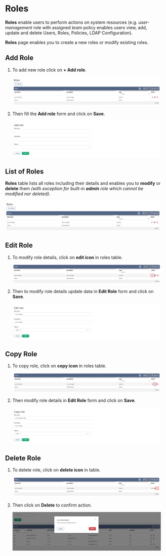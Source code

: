 # Roles

**Roles** enable users to perform actions on system resources (e.g. *user-management* role with assigned *team* policy enables users view, add, update and delete Users, Roles, Policies, LDAP Configuration).

**Roles** page enables you to create a new roles or modify existing roles.

## Add Role

1. To add new role click on **+ Add role**.

	![Add role button](roles_table.png)

1. Then fill the **Add role** form and click on **Save**.

	![Add role](roles_add.png)

## List of Roles

**Roles** table lists all roles including their details and enables you to **modify** or **delete** them _(with exception for built-in ***admin*** role which cannot be modified nor deleted)_.

![Roles Table](roles_table.png)

## Edit Role

1. To modify role details, click on **edit icon** in roles table.

	![Roles Table Edit](roles_table_edit.png)

2. Then to modify role details update data in **Edit Role** form and click on **Save**.

	![Edit Role](roles_edit.png)

## Copy Role

1. To copy role, click on **copy icon** in roles table.

	![Roles Table Copy](roles_table_copy.png)

2. Then modify role details in **Edit Role** form and click on **Save**.

	![Copy Role](roles_copy.png)

## Delete Role

1. To delete role, click on **delete icon** in table.

	![Roles Table Delete](roles_table_delete.png)

2. Then click on **Delete** to confirm action.

	![Roles Table Delete Confirm](users_table_delete_confirm.png)
